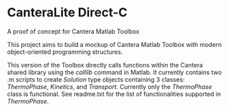 # CanteraLite Direct-C
A proof of concept for Cantera Matlab Toolbox

This project aims to build a mockup of Cantera Matlab Toolbox with modern object-oriented programming structures. 

This version of the Toolbox directly calls functions within the Cantera shared library using the _calllib_ command in Matlab. It currently contains two .m scripts to create _Solution_ type objects containing 3 classes: _ThermoPhase_, _Kinetics_, and _Transport_. Currently only the _ThermoPhase_ class is functional. See readme.txt for the list of functionalities supported in _ThermoPhase_. 
